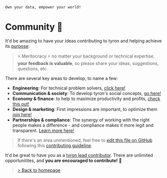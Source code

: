 ```
Own your data, empower your world!
```

# Community :high_brightness:
It'd be amazing to have your ideas contributing to tyron and helping achieve its [purpose](https://www.tyron.network/#the-purpose-of-tyron): 

> :zap: Meritocracy :zap: no matter your background or technical expertise, **your feedback is valuable**, so please share your ideas, suggestions, questions, etc.

There are several key areas to develop, to name a few: 
- **Engineering**: For technical problem solvers, [click here!](https://github.com/tyronNetwork/tyron/blob/master/community/contributors/engineering.md)
- **Communication & society**: To develop tyron's social concepts, [go here!](https://github.com/tyronNetwork/tyron/blob/master/community/contributors/communication&society.md)
- **Economy & finance**: to help to maximize productivity and profits, [check this out!](https://github.com/tyronNetwork/tyron/blob/master/community/contributors/economy&finance.md)
- **Design & marketing**: First impressions are important, to optimize them [join here!](https://github.com/tyronNetwork/tyron/blob/master/community/contributors/design&marketing.md)
- **Partnerships & compliance**: The synergy of working with the right people makes a difference - and compliance makes it more legit and transparent. [Learn more here!](https://github.com/tyronNetwork/tyron/blob/master/community/contributors/partnerships&compliance.md)
> If there's an area unmentioned, feel free to [edit this file on GitHub](https://github.com/tyronNetwork/tyron/blob/master/community/README.md) following this [contributing guideline](https://github.com/tyronNetwork/tyron/blob/master/CONTRIBUTING.md).

It'd be great to have you as a [tyron lead contributor](./leadContributors.md). There are unlimited opportunitites, and **you are encouraged to contribute!** :high_brightness:

> <a href="/"> > Back to homepage </a>
